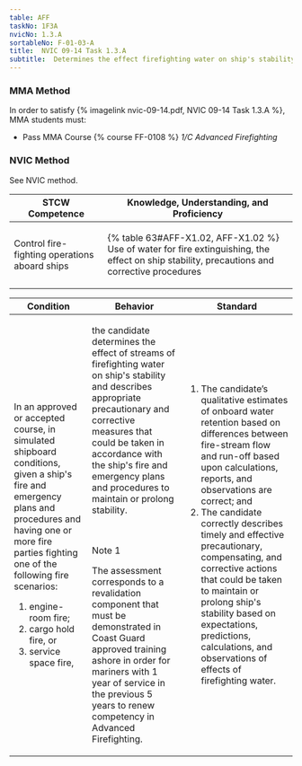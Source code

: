 ```yaml
---
table: AFF
taskNo: 1F3A
nvicNo: 1.3.A 
sortableNo: F-01-03-A
title:  NVIC 09-14 Task 1.3.A
subtitle:  Determines the effect firefighting water on ship's stability
---
```



### MMA Method

In order to satisfy  {% imagelink nvic-09-14.pdf, NVIC 09-14 Task 1.3.A %}, MMA students must:

* Pass MMA Course {% course FF-0108 %}  *1/C Advanced Firefighting*


### NVIC Method

<a onclick="togglevisibility('nvic_methods')" >See NVIC method.</a>

<div id='nvic_methods' class='hide'>

<table>
<thead>
<tr>
<th class='forty'> STCW Competence </th>
<th class='sixty'> Knowledge, Understanding, and Proficiency </th>
</tr>
</thead>




<tbody>
<tr><td markdown='1'>

Control fire-fighting operations aboard ships

</td><td markdown='1'>

{% table 63#AFF-X1.02, AFF-X1.02 %} Use of water for fire extinguishing, the effect on ship stability, precautions and corrective procedures

</td></tr>


</tbody>
</table>


<table>
<thead>
<tr><th class='twenty'>  Condition </th><th class='twenty'> Behavior </th><th  class='sixty'>Standard </th></tr>
</thead>
<tbody >



<tr><td markdown='1'>

In an approved or accepted course, in simulated shipboard conditions, given a ship's fire and emergency plans and procedures and having one or more fire parties fighting one of the following fire scenarios:

1. engine-room fire;
2. cargo hold fire, or
3. service space fire,

</td><td markdown='1'>

the candidate determines the effect of streams of firefighting water on ship's stability and describes appropriate precautionary and corrective measures that could be taken in accordance with the ship's fire and emergency plans and procedures to maintain or prolong stability.

<br>

<div class="tooltip" markdown='1'>

Note 1

The assessment corresponds to a revalidation component that must be demonstrated in Coast Guard approved training ashore in order for mariners with 1 year of service in the previous 5 years to renew competency in Advanced Firefighting.

</div>


</td><td markdown='1'>

1. The candidate’s qualitative estimates of onboard water retention based on differences between fire-stream flow and run-off based upon calculations, reports, and observations are correct; and
2. The candidate correctly describes timely and effective precautionary, compensating, and corrective actions that could be taken to maintain or prolong ship's stability based on expectations, predictions, calculations, and observations of effects of firefighting water.

</td></tr>
</tbody>
</table>
</div>
